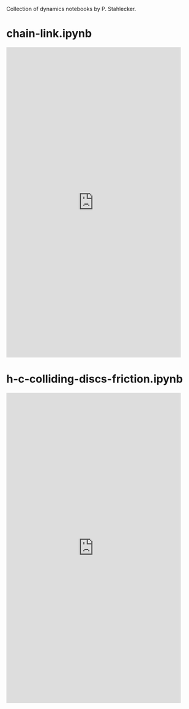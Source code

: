 Collection of dynamics notebooks by P. Stahlecker.

# chain-link.ipynb

<iframe width="456" height="810" src="https://www.youtube.com/embed/r7ENaJJU_UI" title="50 link 2D pendulum" frameborder="0"
allow="accelerometer; autoplay; clipboard-write; encrypted-media; gyroscope; picture-in-picture; web-share" allowfullscreen></iframe>

# h-c-colliding-discs-friction.ipynb

<iframe width="456" height="810" src="https://www.youtube.com/embed/l6SvIPoyIqQ" title="Discs Colliding with Friction" frameborder="0"
allow="accelerometer; autoplay; clipboard-write; encrypted-media; gyroscope; picture-in-picture; web-share" allowfullscreen></iframe>
